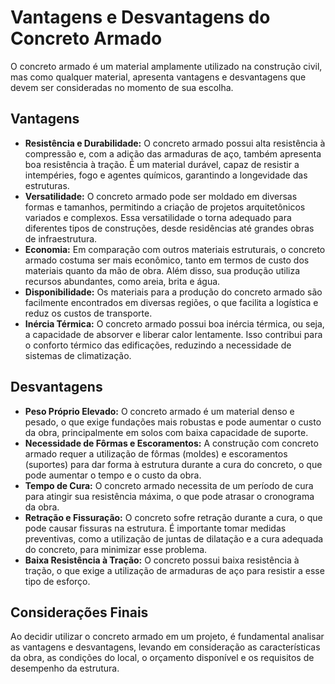 # Vantagens e Desvantagens do Concreto Armado

O concreto armado é um material amplamente utilizado na construção civil, mas como qualquer material, apresenta vantagens e desvantagens que devem ser consideradas no momento de sua escolha.

## Vantagens

* **Resistência e Durabilidade:** O concreto armado possui alta resistência à compressão e, com a adição das armaduras de aço, também apresenta boa resistência à tração. É um material durável, capaz de resistir a intempéries, fogo e agentes químicos, garantindo a longevidade das estruturas.
* **Versatilidade:** O concreto armado pode ser moldado em diversas formas e tamanhos, permitindo a criação de projetos arquitetônicos variados e complexos. Essa versatilidade o torna adequado para diferentes tipos de construções, desde residências até grandes obras de infraestrutura.
* **Economia:** Em comparação com outros materiais estruturais, o concreto armado costuma ser mais econômico, tanto em termos de custo dos materiais quanto da mão de obra. Além disso, sua produção utiliza recursos abundantes, como areia, brita e água.
* **Disponibilidade:** Os materiais para a produção do concreto armado são facilmente encontrados em diversas regiões, o que facilita a logística e reduz os custos de transporte.
* **Inércia Térmica:** O concreto armado possui boa inércia térmica, ou seja, a capacidade de absorver e liberar calor lentamente. Isso contribui para o conforto térmico das edificações, reduzindo a necessidade de sistemas de climatização.

## Desvantagens

* **Peso Próprio Elevado:** O concreto armado é um material denso e pesado, o que exige fundações mais robustas e pode aumentar o custo da obra, principalmente em solos com baixa capacidade de suporte.
* **Necessidade de Fôrmas e Escoramentos:** A construção com concreto armado requer a utilização de fôrmas (moldes) e escoramentos (suportes) para dar forma à estrutura durante a cura do concreto, o que pode aumentar o tempo e o custo da obra.
* **Tempo de Cura:** O concreto armado necessita de um período de cura para atingir sua resistência máxima, o que pode atrasar o cronograma da obra.
* **Retração e Fissuração:** O concreto sofre retração durante a cura, o que pode causar fissuras na estrutura. É importante tomar medidas preventivas, como a utilização de juntas de dilatação e a cura adequada do concreto, para minimizar esse problema.
* **Baixa Resistência à Tração:** O concreto possui baixa resistência à tração, o que exige a utilização de armaduras de aço para resistir a esse tipo de esforço.

## Considerações Finais

Ao decidir utilizar o concreto armado em um projeto, é fundamental analisar as vantagens e desvantagens, levando em consideração as características da obra, as condições do local, o orçamento disponível e os requisitos de desempenho da estrutura.
